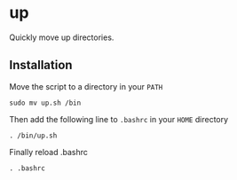 # up
Quickly move up directories.

## Installation
Move the script to a directory in your ```PATH``` 

```sudo mv up.sh /bin```

Then add the following line to ```.bashrc``` in your ```HOME``` directory

```. /bin/up.sh```

Finally reload .bashrc

```. .bashrc```
